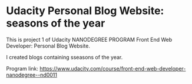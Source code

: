 # Udacity Personal Blog Website: seasons of the year
This is  project 1 of Udacity NANODEGREE PROGRAM Front End Web Developer: Personal Blog Website.

I created blogs containing sseasons of the year.

Program link:
https://www.udacity.com/course/front-end-web-developer-nanodegree--nd0011
